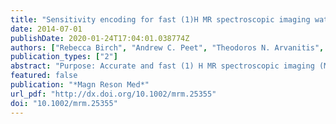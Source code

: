 ```yaml
---
title: "Sensitivity encoding for fast (1)H MR spectroscopic imaging water reference acquisition."
date: 2014-07-01
publishDate: 2020-01-24T17:04:01.038774Z
authors: ["Rebecca Birch", "Andrew C. Peet", "Theodoros N. Arvanitis", "Martin Wilson"]
publication_types: ["2"]
abstract: "Purpose: Accurate and fast (1) H MR spectroscopic imaging (MRSI) water reference scans are important for absolute quantification of metabolites. However, the additional acquisition time required often precludes the water reference quantitation method for MRSI studies. Sensitivity encoding (SENSE) is a successful MR technique developed to reduce scan time. This study quantitatively assesses the accuracy of SENSE for water reference MRSI data acquisition, compared with the more commonly used reduced resolution technique. Methods: 2D MRSI water reference data were collected from a phantom and three volunteers at 3 Tesla for full acquisition (306 s); 2× reduced resolution (64 s) and SENSE R = 3 (56 s) scans. Water amplitudes were extracted using MRS quantitation software (TARQUIN). Intensity maps and Bland-Altman statistics were generated to assess the accuracy of the fast-MRSI techniques. Results: The average mean and standard deviation of differences from the full acquisition were 2.1 ± 3.2% for SENSE and 10.3 ± 10.7% for the reduced resolution technique, demonstrating that SENSE acquisition is approximately three times more accurate than the reduced resolution technique. Conclusion: SENSE was shown to accurately reconstruct water reference data for the purposes of in vivo absolute metabolite quantification, offering significant improvement over the more commonly used reduced resolution technique. Magn Reson Med 000:000-000, 2014. © 2014 The Authors. Magnetic Resonance in Medicine Published by Wiley Periodicals, Inc. on behalf of International Society of Medicine in Resonance. This is an open access article under the terms of the Creative Commons Attribution License, which permits use, distribution, and reproduction in any medium, provided the original work is properly cited."
featured: false
publication: "*Magn Reson Med*"
url_pdf: "http://dx.doi.org/10.1002/mrm.25355"
doi: "10.1002/mrm.25355"
---
```



